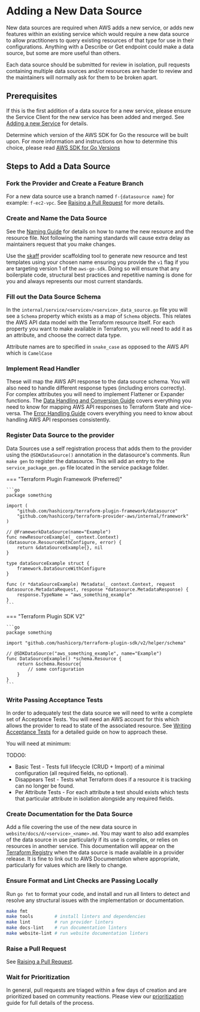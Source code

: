 <!-- markdownlint-configure-file { "code-block-style": false } -->
# Adding a New Data Source

New data sources are required when AWS adds a new service, or adds new features within an existing service which would require a new data source to allow practitioners to query existing resources of that type for use in their configurations. Anything with a Describe or Get endpoint could make a data source, but some are more useful than others.

Each data source should be submitted for review in isolation, pull requests containing multiple data sources and/or resources are harder to review and the maintainers will normally ask for them to be broken apart.

## Prerequisites

If this is the first addition of a data source for a new service, please ensure the Service Client for the new service has been added and merged. See [Adding a new Service](add-a-new-service.md) for details.

Determine which version of the AWS SDK for Go the resource will be built upon. For more information and instructions on how to determine this choice, please read [AWS SDK for Go Versions](aws-go-sdk-versions.md)

## Steps to Add a Data Source

### Fork the Provider and Create a Feature Branch

For a new data source use a branch named `f-{datasource name}` for example: `f-ec2-vpc`. See [Raising a Pull Request](raising-a-pull-request.md) for more details.

### Create and Name the Data Source

See the [Naming Guide](naming.md#resources-and-data-sources) for details on how to name the new resource and the resource file. Not following the naming standards will cause extra delay as maintainers request that you make changes.

Use the [skaff](skaff.md) provider scaffolding tool to generate new resource and test templates using your chosen name ensuring you provide the `v1` flag if you are targeting version 1 of the `aws-go-sdk`. Doing so will ensure that any boilerplate code, structural best practices and repetitive naming is done for you and always represents our most current standards.

### Fill out the Data Source Schema

In the `internal/service/<service>/<service>_data_source.go` file you will see a `Schema` property which exists as a map of `Schema` objects. This relates the AWS API data model with the Terraform resource itself. For each property you want to make available in Terraform, you will need to add it as an attribute, and choose the correct data type.

Attribute names are to specified in `snake_case` as opposed to the AWS API which is `CamelCase`

### Implement Read Handler

These will map the AWS API response to the data source schema. You will also need to handle different response types (including errors correctly). For complex attributes you will need to implement Flattener or Expander functions. The [Data Handling and Conversion Guide](data-handling-and-conversion.md) covers everything you need to know for mapping AWS API responses to Terraform State and vice-versa. The [Error Handling Guide](error-handling.md) covers everything you need to know about handling AWS API responses consistently.

### Register Data Source to the provider

Data Sources use a self registration process that adds them to the provider using the `@SDKDataSource()` annotation in the datasource's comments. Run `make gen` to register the datasource. This will add an entry to the `service_package_gen.go` file located in the service package folder.

=== "Terraform Plugin Framework (Preferred)"

    ```go
    package something

    import (
        "github.com/hashicorp/terraform-plugin-framework/datasource"
        "github.com/hashicorp/terraform-provider-aws/internal/framework"
    )

    // @FrameworkDataSource(name="Example")
    func newResourceExample(_ context.Context) (datasource.ResourceWithConfigure, error) {
    	return &dataSourceExample{}, nil
    }

    type dataSourceExample struct {
	    framework.DataSourceWithConfigure
    }

    func (r *dataSourceExample) Metadata(_ context.Context, request datasource.MetadataRequest, response *datasource.MetadataResponse) {
    	response.TypeName = "aws_something_example"
    }
    ```

=== "Terraform Plugin SDK V2"

    ```go
    package something

    import "github.com/hashicorp/terraform-plugin-sdk/v2/helper/schema"

    // @SDKDataSource("aws_something_example", name="Example")
    func DataSourceExample() *schema.Resource {
    	return &schema.Resource{
    	    // some configuration
    	}
    }
    ```

### Write Passing Acceptance Tests

In order to adequately test the data source we will need to write a complete set of Acceptance Tests. You will need an AWS account for this which allows the provider to read to state of the associated resource. See [Writing Acceptance Tests](running-and-writing-acceptance-tests.md) for a detailed guide on how to approach these.

You will need at minimum:

TODO0:
- Basic Test - Tests full lifecycle (CRUD + Import) of a minimal configuration (all required fields, no optional).
- Disappears Test - Tests what Terraform does if a resource it is tracking can no longer be found.
- Per Attribute Tests - For each attribute a test should exists which tests that particular attribute in isolation alongside any required fields.

### Create Documentation for the Data Source

Add a file covering the use of the new data source in `website/docs/d/<service>_<name>.md`. You may want to also add examples of the data source in use particularly if its use is complex, or relies on resources in another service. This documentation will appear on the [Terraform Registry](https://registry.terraform.io/providers/hashicorp/aws/latest) when the data source is made available in a provider release. It is fine to link out to AWS Documentation where appropriate, particularly for values which are likely to change.

### Ensure Format and Lint Checks are Passing Locally

Run `go fmt` to format your code, and install and run all linters to detect and resolve any structural issues with the implementation or documentation.

```sh
make fmt
make tools        # install linters and dependencies
make lint         # run provider linters
make docs-lint    # run documentation linters
make website-lint # run website documentation linters
```

### Raise a Pull Request

See [Raising a Pull Request](raising-a-pull-request.md).

### Wait for Prioritization

In general, pull requests are triaged within a few days of creation and are prioritized based on community reactions. Please view our [prioritization](prioritization.md) guide for full details of the process.
